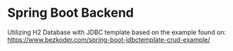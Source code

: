 # Spring Boot Backend

Utilizing H2 Database with JDBC template based on the example found on: 
https://www.bezkoder.com/spring-boot-jdbctemplate-crud-example/
